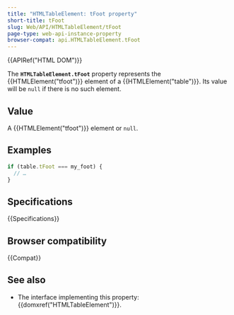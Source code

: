 ```yaml
---
title: "HTMLTableElement: tFoot property"
short-title: tFoot
slug: Web/API/HTMLTableElement/tFoot
page-type: web-api-instance-property
browser-compat: api.HTMLTableElement.tFoot
---
```


{{APIRef("HTML DOM")}}

The **`HTMLTableElement.tFoot`** property represents the
{{HTMLElement("tfoot")}} element of a {{HTMLElement("table")}}. Its value will be
`null` if there is no such element.

## Value

A {{HTMLElement("tfoot")}} element or `null`.

## Examples

```js
if (table.tFoot === my_foot) {
  // …
}
```

## Specifications

{{Specifications}}

## Browser compatibility

{{Compat}}

## See also

- The interface implementing this property: {{domxref("HTMLTableElement")}}.
